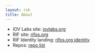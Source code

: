 ```yaml
---
layout: rsk
title: About
---
```


- IOV Labs site: [iovlabs.org](https://iovlabs.org/)
- RIF site: [rifos.org](https://www.rifos.org/)
- RIF Identity landing: [rifos.org identity](https://www.rifos.org/directory)
- Repos: [repo list](../#repos)
